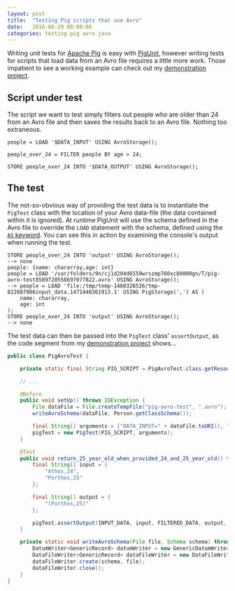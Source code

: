 ```yaml
---
layout: post
title:  "Testing Pig scripts that use Avro"
date:   2016-08-29 00:00:00
categories: testing pig avro java
---
```


Writing unit tests for [Apache Pig](https://pig.apache.org/) is easy with [PigUnit](https://pig.apache.org/docs/r0.8.1/pigunit.html), however writing tests for scripts that load data from an
Avro file requires a little more work. Those impatient to see a working example can check out my
[demonstration project](https://github.com/SketchingDev/PigScript-Avro-Test).

## Script under test

The script we want to test simply filters out people who are older than 24 from an Avro file and then saves the
results back to an Avro file. Nothing too extraneous.

```pig
people = LOAD '$DATA_INPUT' USING AvroStorage();

people_over_24 = FILTER people BY age > 24;

STORE people_over_24 INTO '$DATA_OUTPUT' USING AvroStorage();
```

## The test

The not-so-obvious way of providing the test data is to instantiate the `PigTest` class with the location of your Avro
data-file (the data contained within it is ignored). At runtime PigUnit will use the schema defined in the Avro file to
override the `LOAD` statement with the schema, defined using the
[`AS` keyword](https://pig.apache.org/docs/r0.7.0/piglatin_ref2.html#LOAD). You can see this in action by examining
the console's output when running the test.

```pig
STORE people_over_24 INTO 'output' USING AvroStorage();
--> none
people: {name: chararray,age: int}
people = LOAD '/var/folders/9n/cj1d204d6559wrszmp760xc80000gn/T/pig-avro-test8589720558697077822.avro' USING AvroStorage();
--> people = LOAD 'file:/tmp/temp-1468326526/tmp-822087986input_data.1471440361913.1' USING PigStorage(',') AS (
    name: chararray,
    age: int
);
STORE people_over_24 INTO 'output' USING AvroStorage();
--> none
```

The test data can then be passed into the `PigTest` class' `assertOutput`, as the code segment from my
[demonstration project](https://github.com/SketchingDev/PigScript-Avro-Test) shows...

```java
public class PigAvroTest {

    private static final String PIG_SCRIPT = PigAvroTest.class.getResource("filter_people_over_24.pig").getPath();

    // ...

    @Before
    public void setUp() throws IOException {
        File dataFile = File.createTempFile("pig-avro-test", ".avro");
        writeAvroSchema(dataFile, Person.getClassSchema());

        final String[] arguments = {"DATA_INPUT=" + dataFile.toURI(), "DATA_OUTPUT=output"};
        pigTest = new PigTest(PIG_SCRIPT, arguments);
    }

    @Test
    public void return_25_year_old_when_provided_24_and_25_year_old() throws Throwable {
        final String[] input = {
            "Athos,24",
            "Porthos,25"
        };

        final String[] output = {
            "(Porthos,25)"
        };

        pigTest.assertOutput(INPUT_DATA, input, FILTERED_DATA, output, DELIMITER);
    }

    private static void writeAvroSchema(File file, Schema schema) throws IOException {
        DatumWriter<GenericRecord> datumWriter = new GenericDatumWriter<GenericRecord>(schema);
        DataFileWriter<GenericRecord> dataFileWriter = new DataFileWriter<GenericRecord>(datumWriter);
        dataFileWriter.create(schema, file);
        dataFileWriter.close();
    }
}

```
